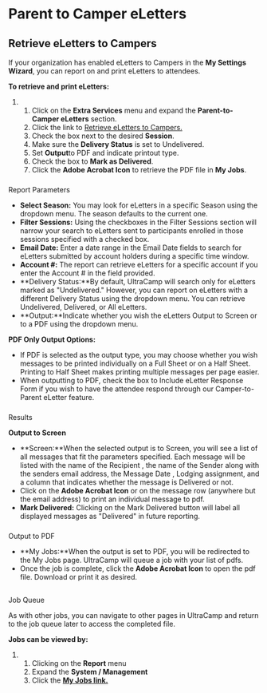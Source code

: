# Parent to Camper eLetters
## Retrieve eLetters to Campers


If your organization has enabled eLetters to Campers in the **My Settings Wizard**, you can report on and print eLetters to attendees.    


**To retrieve and print eLetters:**


1. 1. Click on the **Extra Services** menu and expand the **Parent-to-Camper eLetters** section.
	2. Click the link to [Retrieve eLetters to Campers.](https://www.ultracamp.com/admin/Correspondence/emailMessages.aspx)
	3. Check the box next to the desired **Session**.
	4. Make sure the **Delivery Status** is set to Undelivered.
	5. Set **Output**to PDF and indicate printout type.
	6. Check the box to **Mark as Delivered**.
	7. Click the **Adobe Acrobat Icon** to retrieve the PDF file in **My Jobs**.


### 
Report Parameters


* **Select Season:** You may look for eLetters in a specific Season using the dropdown menu. The season defaults to the current one.
* **Filter Sessions:** Using the checkboxes in the Filter Sessions section will narrow your search to eLetters sent to participants enrolled in those sessions specified with a checked box.
* **Email Date:** Enter a date range in the Email Date fields to search for eLetters submitted by account holders during a specific time window.
* **Account #:** The report can retrieve eLetters for a specific account if you enter the Account # in the field provided.
* **Delivery Status:**By default, UltraCamp will search only for eLetters marked as "Undelivered." However, you can report on eLetters with a different Delivery Status using the dropdown menu. You can retrieve Undelivered, Delivered, or All eLetters.
* **Output:**Indicate whether you wish the eLetters Output to Screen or to a PDF using the dropdown menu.


 **PDF Only Output Options:**


* If PDF is selected as the output type, you may choose whether you wish messages to be printed individually on a Full Sheet or on a Half Sheet. Printing to Half Sheet makes printing multiple messages per page easier.
* When outputting to PDF, check the box to Include eLetter Response Form if you wish to have the attendee respond through our Camper-to-Parent eLetter feature.


### 
Results


**Output to Screen**


* **Screen:**When the selected output is to Screen, you will see a list of all messages that fit the parameters specified. Each message will be listed with the name of the Recipient , the name of the Sender along with the senders email address, the Message Date , Lodging assignment, and a column that indicates whether the message is Delivered or not.
* Click on the **Adobe Acrobat Icon** or on the message row (anywhere but the email address) to print an individual message to pdf.
* **Mark Delivered:** Clicking on the Mark Delivered button will label all displayed messages as "Delivered" in future reporting.


### 
Output to PDF


* **My Jobs:**When the output is set to PDF, you will be redirected to the My Jobs page. UltraCamp will queue a job with your list of pdfs.
* Once the job is complete, click the **Adobe Acrobat Icon** to open the pdf file. Download or print it as desired.


## 
Job Queue


As with other jobs, you can navigate to other pages in UltraCamp and return to the job queue later to access the completed file. 


**Jobs can be viewed by:**


1. 1. Clicking on the **Report** menu
	2. Expand the **System / Management**
	3. Click the [**My Jobs link.**](https://www.ultracamp.com/admin/Reports/jobs.aspx)


  
  



  
  


